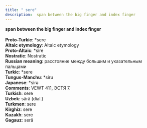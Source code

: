 ```yaml
---
title: " sere"
description:  span between the big finger and index finger
---
```

<p data-pagefind-weight="0.5">
<strong> span between the big finger and index finger</strong><br><br>
<strong>Proto-Turkic</strong>:  *sere<br>
<strong>Altaic etymology</strong>:  Altaic etymology<br>
<strong> Proto-Altaic</strong>:  *sire<br>
<strong>Nostratic</strong>:  Nostratic<br>
<strong>Russian meaning</strong>:  расстояние между большим и указательным пальцами<br>
<strong>Turkic</strong>:  *sere<br>
<strong>Tungus-Manchu</strong>:  *siru<br>
<strong>Japanese</strong>:  *sirǝ<br>
<strong>Comments</strong>:  VEWT 411, ЭСТЯ 7.<br>
<strong>Turkish</strong>:  sere<br>
<strong>Uzbek</strong>:  särä (dial.)<br>
<strong>Turkmen</strong>:  sere<br>
<strong>Kirghiz</strong>:  sere<br>
<strong>Kazakh</strong>:  sere<br>
<strong>Gagauz</strong>:  serä<br>

</p>
